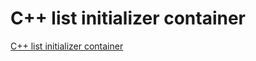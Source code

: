 # C++ list initializer container
[C++ list initializer container](https://aiwithcloud.com/2022/09/15/c_list_initializer_container/)